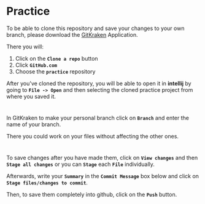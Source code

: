 # Practice

To be able to clone this repository and save your changes to your own branch, please download the [GitKraken](https://www.gitkraken.com/) Application.

There you will:

1. Click on the **`Clone a repo`** button
1. Click **`GitHub.com`**
1. Choose the **`practice`** repository

After you've cloned the repository, you will be able to open it in **intellij** by going to **`File -> Open`** and then selecting the cloned practice project from where you saved it.

#

In GitKraken to make your personal branch click on **`Branch`** and enter the name of your branch.

There you could work on your files without affecting the other ones.

#

To save changes after you have made them, click on **`View changes`** and then **`Stage all changes`** or you can **`Stage`** each **`File`** individually.

Afterwards, write your **`Summary`** in the **`Commit Message`** box below and click on **`Stage files/changes to commit`**.

Then, to save them completely into github, click on the **`Push`** button.
